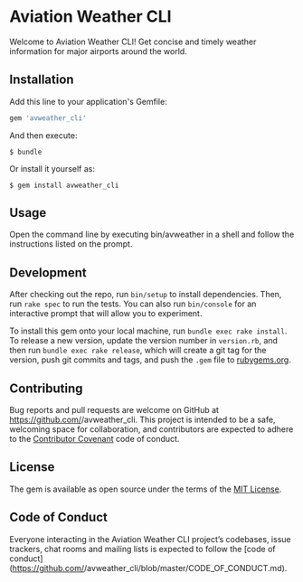 # Aviation Weather CLI

Welcome to Aviation Weather CLI! Get concise and timely weather information for major airports around the world.

## Installation

Add this line to your application's Gemfile:

```ruby
gem 'avweather_cli'
```

And then execute:

    $ bundle

Or install it yourself as:

    $ gem install avweather_cli

## Usage

Open the command line by executing bin/avweather in a shell and follow the instructions listed on the prompt.

## Development

After checking out the repo, run `bin/setup` to install dependencies. Then, run `rake spec` to run the tests. You can also run `bin/console` for an interactive prompt that will allow you to experiment.

To install this gem onto your local machine, run `bundle exec rake install`. To release a new version, update the version number in `version.rb`, and then run `bundle exec rake release`, which will create a git tag for the version, push git commits and tags, and push the `.gem` file to [rubygems.org](https://rubygems.org).

## Contributing

Bug reports and pull requests are welcome on GitHub at https://github.com/<github username>/avweather_cli. This project is intended to be a safe, welcoming space for collaboration, and contributors are expected to adhere to the [Contributor Covenant](http://contributor-covenant.org) code of conduct.

## License

The gem is available as open source under the terms of the [MIT License](https://opensource.org/licenses/MIT).

## Code of Conduct

Everyone interacting in the Aviation Weather CLI project’s codebases, issue trackers, chat rooms and mailing lists is expected to follow the [code of conduct](https://github.com/<github username>/avweather_cli/blob/master/CODE_OF_CONDUCT.md).
